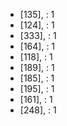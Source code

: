 - [135], : 1
- [124], : 1
- [333], : 1
- [164], : 1
- [118], : 1
- [189], : 1
- [185], : 1
- [195], : 1
- [161], : 1
- [248], : 1
